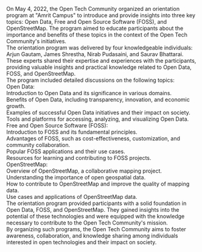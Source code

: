 On May 4, 2022, the Open Tech Community organized an orientation program at
"Amrit Campus" to introduce and provide insights into three key topics: Open
Data, Free and Open Source Software (FOSS), and OpenStreetMap. The program
aimed to educate participants about the importance and benefits of these
topics in the context of the Open Tech Community's initiatives.  
The orientation program was delivered by four knowledgeable individuals: Arjun
Gautam, James Shrestha, Nirab Pudasaini, and Saurav Bhattarai. These experts
shared their expertise and experiences with the participants, providing
valuable insights and practical knowledge related to Open Data, FOSS, and
OpenStreetMap.  
The program included detailed discussions on the following topics:  
Open Data:  
Introduction to Open Data and its significance in various domains.  
Benefits of Open Data, including transparency, innovation, and economic
growth.  
Examples of successful Open Data initiatives and their impact on society.  
Tools and platforms for accessing, analyzing, and visualizing Open Data.  
Free and Open Source Software (FOSS):  
Introduction to FOSS and its fundamental principles.  
Advantages of FOSS, such as cost-effectiveness, customization, and community
collaboration.  
Popular FOSS applications and their use cases.  
Resources for learning and contributing to FOSS projects.  
OpenStreetMap:  
Overview of OpenStreetMap, a collaborative mapping project.  
Understanding the importance of open geospatial data.  
How to contribute to OpenStreetMap and improve the quality of mapping data.  
Use cases and applications of OpenStreetMap data.  
The orientation program provided participants with a solid foundation in Open
Data, FOSS, and OpenStreetMap. They gained insights into the potential of
these technologies and were equipped with the knowledge necessary to
contribute to the Open Tech Community's mission.  
By organizing such programs, the Open Tech Community aims to foster awareness,
collaboration, and knowledge sharing among individuals interested in open
technologies and their impact on society.

